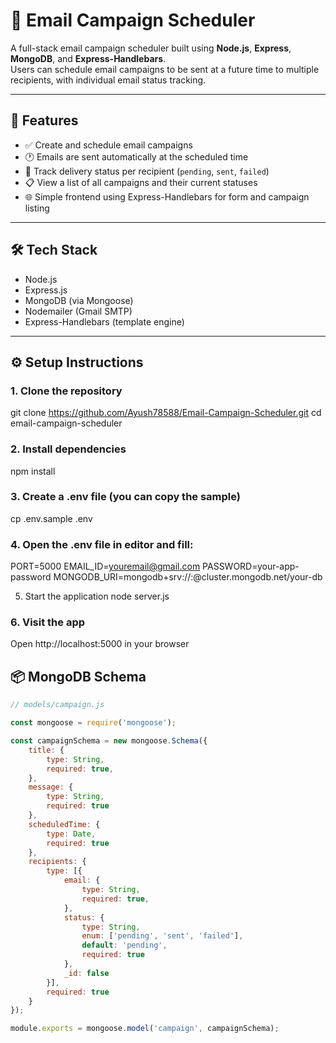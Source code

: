 # 📧 Email Campaign Scheduler

A full-stack email campaign scheduler built using **Node.js**, **Express**, **MongoDB**, and **Express-Handlebars**.  
Users can schedule email campaigns to be sent at a future time to multiple recipients, with individual email status tracking.

---

## 🚀 Features

- ✅ Create and schedule email campaigns
- 🕐 Emails are sent automatically at the scheduled time
- 📨 Track delivery status per recipient (`pending`, `sent`, `failed`)
- 📋 View a list of all campaigns and their current statuses
- 🌐 Simple frontend using Express-Handlebars for form and campaign listing

---

## 🛠 Tech Stack

- Node.js
- Express.js
- MongoDB (via Mongoose)
- Nodemailer (Gmail SMTP)
- Express-Handlebars (template engine)

---

## ⚙️ Setup Instructions
### 1. Clone the repository
git clone https://github.com/Ayush78588/Email-Campaign-Scheduler.git
cd email-campaign-scheduler

### 2. Install dependencies
npm install

### 3. Create a .env file (you can copy the sample)
cp .env.sample .env

### 4. Open the .env file in editor and fill:
 PORT=5000
 EMAIL_ID=youremail@gmail.com
 PASSWORD=your-app-password
 MONGODB_URI=mongodb+srv://<username>:<password>@cluster.mongodb.net/your-db

 5. Start the application
node server.js

### 6. Visit the app
 Open http://localhost:5000 in your browser

## 📦 MongoDB Schema

```js
// models/campaign.js

const mongoose = require('mongoose');

const campaignSchema = new mongoose.Schema({
    title: {
        type: String,
        required: true,
    },
    message: {
        type: String,
        required: true
    },
    scheduledTime: {
        type: Date,
        required: true
    },
    recipients: {
        type: [{
            email: {
                type: String,
                required: true,
            },
            status: {
                type: String,
                enum: ['pending', 'sent', 'failed'],
                default: 'pending',
                required: true
            },
            _id: false
        }],
        required: true 
    }
});

module.exports = mongoose.model('campaign', campaignSchema);

